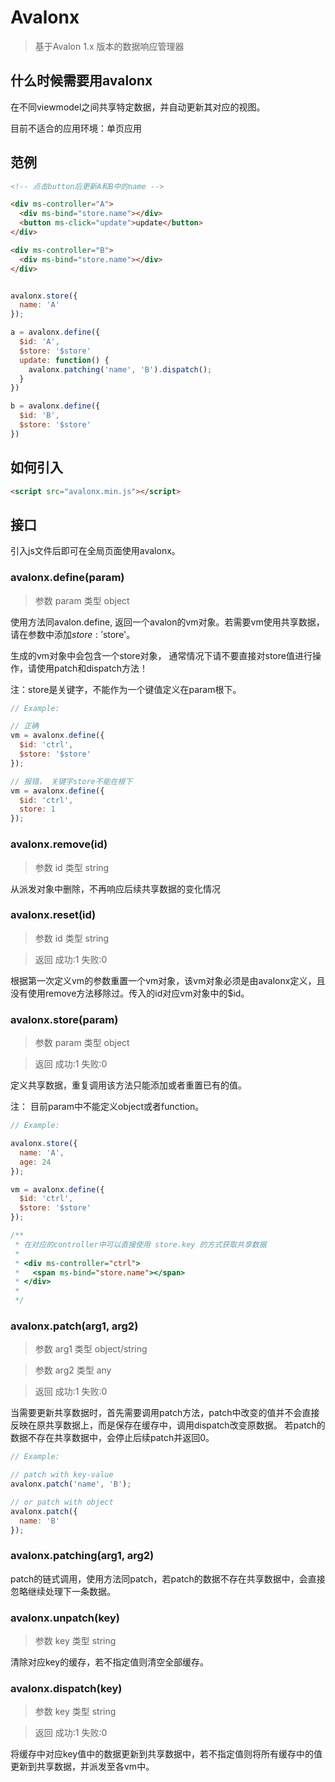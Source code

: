 Avalonx
=======

>基于Avalon 1.x 版本的数据响应管理器

什么时候需要用avalonx
---------------------
在不同viewmodel之间共享特定数据，并自动更新其对应的视图。

目前不适合的应用环境：单页应用

范例
--------

```html
<!-- 点击button后更新A和B中的name -->

<div ms-controller="A">
  <div ms-bind="store.name"></div>
  <button ms-click="update">update</button>
</div>

<div ms-controller="B">
  <div ms-bind="store.name"></div>
</div>
```

```js

avalonx.store({
  name: 'A'
});

a = avalonx.define({
  $id: 'A',
  $store: '$store'
  update: function() {
    avalonx.patching('name', 'B').dispatch();
  }
})

b = avalonx.define({
  $id: 'B',
  $store: '$store'
})

```

如何引入
-------
```html
<script src="avalonx.min.js"></script>
```

接口
-------
引入js文件后即可在全局页面使用avalonx。

### avalonx.define(param)
>参数 param 类型 object

使用方法同avalon.define, 返回一个avalon的vm对象。若需要vm使用共享数据，请在参数中添加$store:'$store'。

生成的vm对象中会包含一个store对象， 通常情况下请不要直接对store值进行操作，请使用patch和dispatch方法！

注：store是关键字，不能作为一个键值定义在param根下。

```js
// Example:

// 正确
vm = avalonx.define({
  $id: 'ctrl',
  $store: '$store'
});

// 报错， 关键字store不能在根下
vm = avalonx.define({
  $id: 'ctrl',
  store: 1
});

```

### avalonx.remove(id)
>参数 id 类型 string

从派发对象中删除，不再响应后续共享数据的变化情况

### avalonx.reset(id)
>参数 id 类型 string

>返回 成功:1 失败:0

根据第一次定义vm的参数重置一个vm对象，该vm对象必须是由avalonx定义，且没有使用remove方法移除过。传入的id对应vm对象中的$id。

### avalonx.store(param)
>参数 param 类型 object

>返回 成功:1 失败:0

定义共享数据，重复调用该方法只能添加或者重置已有的值。

注： 目前param中不能定义object或者function。

```js
// Example:

avalonx.store({
  name: 'A',
  age: 24
});

vm = avalonx.define({
  $id: 'ctrl',
  $store: '$store'
});

/** 
 * 在对应的controller中可以直接使用 store.key 的方式获取共享数据
 * 
 * <div ms-controller="ctrl">
 *   <span ms-bind="store.name"></span>
 * </div>
 *
 */

```

### avalonx.patch(arg1, arg2)
>参数 arg1 类型 object/string

>参数 arg2 类型 any

>返回 成功:1 失败:0


当需要更新共享数据时，首先需要调用patch方法，patch中改变的值并不会直接反映在原共享数据上，而是保存在缓存中，调用dispatch改变原数据。
若patch的数据不存在共享数据中，会停止后续patch并返回0。

```js
// Example:

// patch with key-value 
avalonx.patch('name', 'B');

// or patch with object
avalonx.patch({
  name: 'B'
});
```

### avalonx.patching(arg1, arg2)

patch的链式调用，使用方法同patch，若patch的数据不存在共享数据中，会直接忽略继续处理下一条数据。

### avalonx.unpatch(key)
>参数 key 类型 string

清除对应key的缓存，若不指定值则清空全部缓存。


### avalonx.dispatch(key)
>参数 key 类型 string

>返回 成功:1 失败:0

将缓存中对应key值中的数据更新到共享数据中，若不指定值则将所有缓存中的值更新到共享数据，并派发至各vm中。